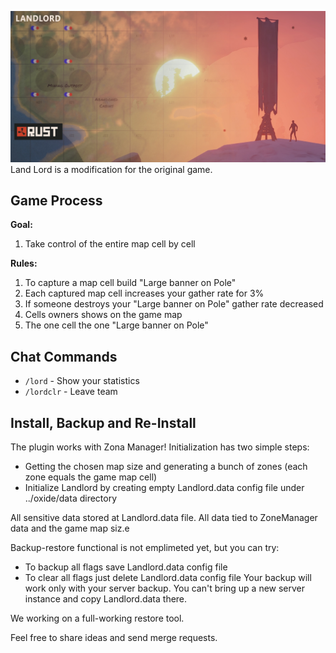 ![image](https://github.com/bravoavo/LandLord/blob/main/rust-landlord.png?raw=true)
Land Lord is a modification for the original game. 

## Game Process

**Goal:**
1. Take control of the entire map cell by cell

**Rules:**
1. To capture a map cell build "Large banner on Pole"
2. Each captured map cell increases your gather rate for 3%
3. If someone destroys your "Large banner on Pole" gather rate decreased
4. Cells owners shows on the game map
5. The one cell the one "Large banner on Pole"

## Chat Commands

* `/lord` - Show your statistics
* `/lordclr` - Leave team

## Install, Backup and Re-Install
The plugin works with Zona Manager! Initialization has two simple steps:
- Getting the chosen map size and generating a bunch of zones (each zone equals the game map cell)
- Initialize Landlord by creating empty Landlord.data config file under ../oxide/data directory

All sensitive data stored at Landlord.data file. All data tied to ZoneManager data and the game map siz.e

Backup-restore functional is not emplimeted yet, but you can try: 
- To backup all flags save Landlord.data config file
- To clear all flags just delete Landlord.data config file
Your backup will work only with your server backup. You can't bring up a new server instance and copy Landlord.data there.

We working on a full-working restore tool.

Feel free to share ideas and send merge requests.
